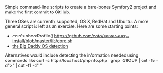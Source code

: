 Simple command-line scripts to create a bare-bones Symfony2 project and make the first commit to GitHub.

Three OSes are currently supported, OS X, RedHat and Ubuntu.
A more general script is left as an exercise.
Here are some starting points:

* coto's shootProfile() https://github.com/coto/server-easy-install/blob/master/lib/core.sh
* [the Big Daddy OS detection](http://git.savannah.gnu.org/gitweb/?p=config.git;a=blob;f=config.guess;hb=HEAD)

Alternatives would include detecting the information needed using commands like
curl -s http://localhost/phpinfo.php | grep  GROUP | cut -f5 -d">" | cut -f1 -d" "
